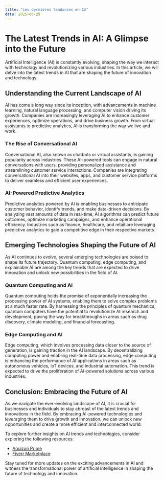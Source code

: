 ```yaml
---
title: "Les dernières tendances en IA"
date: 2025-06-29
---
```


# The Latest Trends in AI: A Glimpse into the Future

Artificial Intelligence (AI) is constantly evolving, shaping the way we interact with technology and revolutionizing various industries. In this article, we will delve into the latest trends in AI that are shaping the future of innovation and technology.

## Understanding the Current Landscape of AI

AI has come a long way since its inception, with advancements in machine learning, natural language processing, and computer vision driving its growth. Companies are increasingly leveraging AI to enhance customer experiences, optimize operations, and drive business growth. From virtual assistants to predictive analytics, AI is transforming the way we live and work.

### The Rise of Conversational AI

Conversational AI, also known as chatbots or virtual assistants, is gaining popularity across industries. These AI-powered tools can engage in natural conversations with users, providing personalized assistance and streamlining customer service interactions. Companies are integrating conversational AI into their websites, apps, and customer service platforms to deliver seamless and efficient user experiences.

### AI-Powered Predictive Analytics

Predictive analytics powered by AI is enabling businesses to anticipate customer behavior, identify trends, and make data-driven decisions. By analyzing vast amounts of data in real-time, AI algorithms can predict future outcomes, optimize marketing campaigns, and enhance operational efficiency. Industries such as finance, healthcare, and retail are leveraging predictive analytics to gain a competitive edge in their respective markets.

## Emerging Technologies Shaping the Future of AI

As AI continues to evolve, several emerging technologies are poised to shape its future trajectory. Quantum computing, edge computing, and explainable AI are among the key trends that are expected to drive innovation and unlock new possibilities in the field of AI.

### Quantum Computing and AI

Quantum computing holds the promise of exponentially increasing the processing power of AI systems, enabling them to solve complex problems at a much faster rate. By harnessing the principles of quantum mechanics, quantum computers have the potential to revolutionize AI research and development, paving the way for breakthroughs in areas such as drug discovery, climate modeling, and financial forecasting.

### Edge Computing and AI

Edge computing, which involves processing data closer to the source of generation, is gaining traction in the AI landscape. By decentralizing computing power and enabling real-time data processing, edge computing is enhancing the performance of AI applications in areas such as autonomous vehicles, IoT devices, and industrial automation. This trend is expected to drive the proliferation of AI-powered solutions across various industries.

## Conclusion: Embracing the Future of AI

As we navigate the ever-evolving landscape of AI, it is crucial for businesses and individuals to stay abreast of the latest trends and innovations in the field. By embracing AI-powered technologies and leveraging them to drive growth and innovation, we can unlock new opportunities and create a more efficient and interconnected world.

To explore further insights on AI trends and technologies, consider exploring the following resources:
- [Amazon Prime](https://www.amazon.fr/amazonprime?_encoding=UTF8&primeCampaignId=prime_assoc_ft&tag=zenzen0d-21France)
- [Fiverr Marketplace](https://go.fiverr.com/visit/?bta=1071918&brand=fiverrmarketplace)

Stay tuned for more updates on the exciting advancements in AI and witness the transformational power of artificial intelligence in shaping the future of technology and innovation.